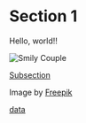 # Section 1

Hello, world!!

![Smily Couple](./image/side-view-smiley-couple-indoors.jpg)

[Subsection](./subsection.md)

Image by [Freepik](https://www.freepik.com/free-photo/side-view-smiley-couple-indoors_34129129.htm)

[data](./data/helloworld.txt)
